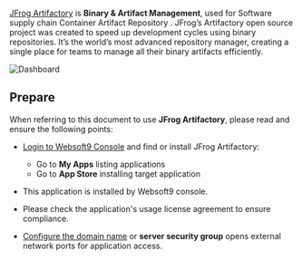 [JFrog Artifactory](https://jfrog.com/) is **Binary & Artifact Management**, used for Software supply chain Container Artifact Repository . JFrog’s Artifactory open source project was created to speed up development cycles using binary repositories. It’s the world’s most advanced repository manager, creating a single place for teams to manage all their binary artifacts efficiently.


![Dashboard](https://libs.websoft9.com/Websoft9/DocsPicture/zh/jfrog/jfrog-gui-websoft9.png)


## Prepare

When referring to this document to use **JFrog Artifactory**, please read and ensure the following points:

- [Login to Websoft9 Console](./login-console) and find or install JFrog Artifactory:
  - Go to **My Apps** listing applications 
  - Go to **App Store** installing target application

- This application is installed by Websoft9 console.


- Please check the application's usage license agreement to ensure compliance.


- [Configure the domain name](./domain-set) or **server security group** opens external network ports for application access.